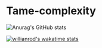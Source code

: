 # Tame-complexity
![Anurag's GitHub stats](https://github-readme-stats.vercel.app/api?username=Tame-complexity&show_icons=true&theme=radical)

[![willianrod's wakatime stats](https://github-readme-stats.vercel.app/api/wakatime?username=Tame-complexity)](https://github.com/anuraghazra/github-readme-stats)
